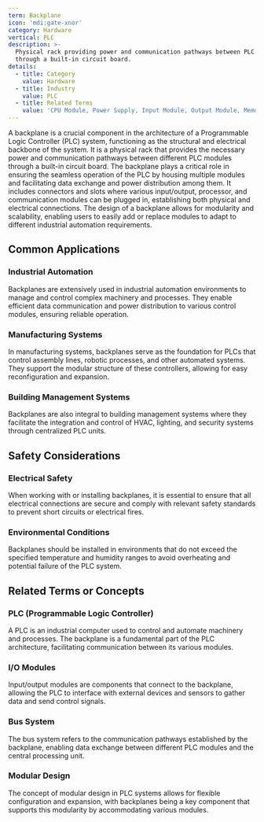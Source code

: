 ```yaml
---
term: Backplane
icon: 'mdi:gate-xnor'
category: Hardware
vertical: PLC
description: >-
  Physical rack providing power and communication pathways between PLC modules
  through a built-in circuit board.
details:
  - title: Category
    value: Hardware
  - title: Industry
    value: PLC
  - title: Related Terms
    value: 'CPU Module, Power Supply, Input Module, Output Module, Memory Module'
---
```

A backplane is a crucial component in the architecture of a Programmable Logic Controller (PLC) system, functioning as the structural and electrical backbone of the system. It is a physical rack that provides the necessary power and communication pathways between different PLC modules through a built-in circuit board. The backplane plays a critical role in ensuring the seamless operation of the PLC by housing multiple modules and facilitating data exchange and power distribution among them. It includes connectors and slots where various input/output, processor, and communication modules can be plugged in, establishing both physical and electrical connections. The design of a backplane allows for modularity and scalability, enabling users to easily add or replace modules to adapt to different industrial automation requirements.

## Common Applications

### Industrial Automation
Backplanes are extensively used in industrial automation environments to manage and control complex machinery and processes. They enable efficient data communication and power distribution to various control modules, ensuring reliable operation.

### Manufacturing Systems
In manufacturing systems, backplanes serve as the foundation for PLCs that control assembly lines, robotic processes, and other automated systems. They support the modular structure of these controllers, allowing for easy reconfiguration and expansion.

### Building Management Systems
Backplanes are also integral to building management systems where they facilitate the integration and control of HVAC, lighting, and security systems through centralized PLC units.

## Safety Considerations

### Electrical Safety
When working with or installing backplanes, it is essential to ensure that all electrical connections are secure and comply with relevant safety standards to prevent short circuits or electrical fires.

### Environmental Conditions
Backplanes should be installed in environments that do not exceed the specified temperature and humidity ranges to avoid overheating and potential failure of the PLC system.

## Related Terms or Concepts

### PLC (Programmable Logic Controller)
A PLC is an industrial computer used to control and automate machinery and processes. The backplane is a fundamental part of the PLC architecture, facilitating communication between its various modules.

### I/O Modules
Input/output modules are components that connect to the backplane, allowing the PLC to interface with external devices and sensors to gather data and send control signals.

### Bus System
The bus system refers to the communication pathways established by the backplane, enabling data exchange between different PLC modules and the central processing unit.

### Modular Design
The concept of modular design in PLC systems allows for flexible configuration and expansion, with backplanes being a key component that supports this modularity by accommodating various modules.
